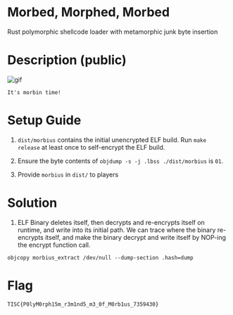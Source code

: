 # Morbed, Morphed, Morbed

Rust polymorphic shellcode loader with metamorphic junk byte insertion

# Description (public)

![gif](https://preview.redd.it/jt5qrg8r3c391.gif?format=mp4&s=efa415cfc9a6336e9d07f2a58cff073ce1a669b5)

```shell
It's morbin time!
```

# Setup Guide

1. `dist/morbius` contains the initial unencrypted ELF build. Run `make release` at least once to self-encrypt the ELF build.

2. Ensure the byte contents of `objdump -s -j .lbss ./dist/morbius` is `01`.

2. Provide `morbius` in `dist/` to players

# Solution

1. ELF Binary deletes itself, then decrypts and re-encrypts itself on runtime, and write into its initial path.
We can trace where the binary re-encrypts itself, and make the binary decrypt and write itself by NOP-ing the encrypt function call.

`objcopy morbius_extract /dev/null --dump-section .hash=dump`

# Flag

`TISC{P0lyM0rph15m_r3m1nd5_m3_0f_M0rb1us_7359430}`

